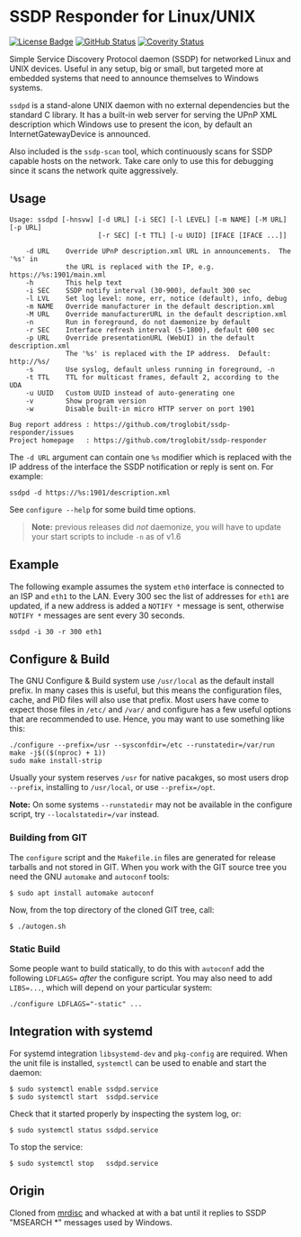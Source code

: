 SSDP Responder for Linux/UNIX
=============================
[![License Badge][]][License] [![GitHub Status][]][GitHub] [![Coverity Status][]][Coverity Scan]

Simple Service Discovery Protocol daemon (SSDP) for networked Linux and
UNIX devices.  Useful in any setup, big or small, but targeted more at
embedded systems that need to announce themselves to Windows systems.

`ssdpd` is a stand-alone UNIX daemon with no external dependencies but
the standard C library.  It has a built-in web server for serving the
UPnP XML description which Windows use to present the icon, by default
an InternetGatewayDevice is announced.

Also included is the `ssdp-scan` tool, which continuously scans for
SSDP capable hosts on the network.  Take care only to use this for
debugging since it scans the network quite aggressively.


Usage
-----

```
Usage: ssdpd [-hnsvw] [-d URL] [-i SEC] [-l LEVEL] [-m NAME] [-M URL] [-p URL]
                      [-r SEC] [-t TTL] [-u UUID] [IFACE [IFACE ...]]

    -d URL    Override UPnP description.xml URL in announcements.  The '%s' in
              the URL is replaced with the IP, e.g. https://%s:1901/main.xml
    -h        This help text
    -i SEC    SSDP notify interval (30-900), default 300 sec
    -l LVL    Set log level: none, err, notice (default), info, debug
    -m NAME   Override manufacturer in the default description.xml
    -M URL    Override manufacturerURL in the default description.xml
    -n        Run in foreground, do not daemonize by default
    -r SEC    Interface refresh interval (5-1800), default 600 sec
    -p URL    Override presentationURL (WebUI) in the default description.xml
              The '%s' is replaced with the IP address.  Default: http://%s/
    -s        Use syslog, default unless running in foreground, -n
    -t TTL    TTL for multicast frames, default 2, according to the UDA
    -u UUID   Custom UUID instead of auto-generating one
    -v        Show program version
    -w        Disable built-in micro HTTP server on port 1901

Bug report address : https://github.com/troglobit/ssdp-responder/issues
Project homepage   : https://github.com/troglobit/ssdp-responder
```

The `-d URL` argument can contain one `%s` modifier which is replaced
with the IP address of the interface the SSDP notification or reply is
sent on.  For example:

    ssdpd -d https://%s:1901/description.xml

See `configure --help` for some build time options.

> **Note:** previous releases did *not* daemonize, you will have to
> update your start scripts to include `-n` as of v1.6


Example
-------

The following example assumes the system `eth0` interface is connected
to an ISP and `eth1` to the LAN.  Every 300 sec the list of addresses
for `eth1` are updated, if a new address is added a `NOTIFY *` message
is sent, otherwise `NOTIFY *` messages are sent every 30 seconds.

```
ssdpd -i 30 -r 300 eth1
```


Configure & Build
-----------------

The GNU Configure & Build system use `/usr/local` as the default install
prefix.  In many cases this is useful, but this means the configuration
files, cache, and PID files will also use that prefix.  Most users have
come to expect those files in `/etc/` and `/var/` and configure has a
few useful options that are recommended to use.  Hence, you may want to
use something like this:

    ./configure --prefix=/usr --sysconfdir=/etc --runstatedir=/var/run
    make -j$(($(nproc) + 1))
    sudo make install-strip

Usually your system reserves `/usr` for native pacakges, so most users
drop `--prefix`, installing to `/usr/local`, or use `--prefix=/opt`.

**Note:** On some systems `--runstatedir` may not be available in the
  configure script, try `--localstatedir=/var` instead.


### Building from GIT

The `configure` script and the `Makefile.in` files are generated for
release tarballs and not stored in GIT.  When you work with the GIT
source tree you need the GNU `automake` and `autoconf` tools:

    $ sudo apt install automake autoconf

Now, from the top directory of the cloned GIT tree, call:

    $ ./autogen.sh


### Static Build

Some people want to build statically, to do this with `autoconf` add the
following `LDFLAGS=` *after* the configure script.  You may also need to
add `LIBS=...`, which will depend on your particular system:

    ./configure LDFLAGS="-static" ...


Integration with systemd
------------------------

For systemd integration `libsystemd-dev` and `pkg-config` are required.
When the unit file is installed, `systemctl` can be used to enable and
start the daemon:

    $ sudo systemctl enable ssdpd.service
    $ sudo systemctl start  ssdpd.service

Check that it started properly by inspecting the system log, or:

    $ sudo systemctl status ssdpd.service

To stop the service:

    $ sudo systemctl stop   ssdpd.service


Origin
------

Cloned from [mrdisc](https://github.com/troglobit/mrdisc) and whacked at
with a bat until it replies to SSDP "MSEARCH *" messages used by Windows.

[License]:         https://en.wikipedia.org/wiki/ISC_license
[License Badge]:   https://img.shields.io/badge/License-ISC-blue.svg
[GitHub]:          https://github.com/troglobit/ssdp-responder/actions/workflows/build.yml/
[GitHub Status]:   https://github.com/troglobit/ssdp-responder/actions/workflows/build.yml/badge.svg
[Coverity Scan]:   https://scan.coverity.com/projects/20496
[Coverity Status]: https://scan.coverity.com/projects/20496/badge.svg
